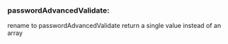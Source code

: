 ### passwordAdvancedValidate:

rename to passwordAdvancedValidate
return a single value instead of an array
